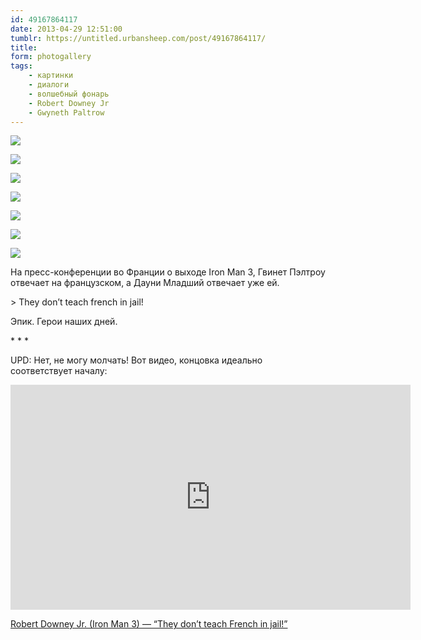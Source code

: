 ```yaml
---
id: 49167864117
date: 2013-04-29 12:51:00
tumblr: https://untitled.urbansheep.com/post/49167864117/
title:
form: photogallery
tags:
    - картинки
    - диалоги
    - волшебный фонарь
    - Robert Downey Jr
    - Gwyneth Paltrow
---
```


<div class="gallery-wrapper">

![](@/assets/media/49167864117_1.png)

![](@/assets/media/49167864117_2.gif)

![](@/assets/media/49167864117_3.gif)

![](@/assets/media/49167864117_4.gif)

![](@/assets/media/49167864117_5.gif)

![](@/assets/media/49167864117_6.gif)

![](@/assets/media/49167864117_7.gif)

</div>

<p>На пресс-конференции во Франции о выходе Iron Man 3, Гвинет Пэлтроу отвечает на французском, а Дауни Младший отвечает уже ей.</p>

<p>&gt; They don&rsquo;t teach french in jail!</p>

<p>Эпик. Герои наших дней.</p>

<p class="splitter">* * *</p>

<p>UPD: Нет, не могу молчать! Вот видео, концовка идеально соответствует началу:</p>

<div class="embed-youtube">
<iframe width="640" height="360" src="https://www.youtube.com/embed/MtsnChpYtlw?rel=0" frameborder="0"></iframe>
</div>

<p><a href="https://www.youtube.com/watch?feature=player_embedded&amp;v=MtsnChpYtlw">Robert Downey Jr. (Iron Man 3) — “They don&rsquo;t teach French in jail!”</a></p>
